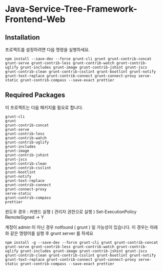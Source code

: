 # Java-Service-Tree-Framework-Frontend-Web

## Installation

프로젝트를 설정하려면 다음 명령을 실행하세요.

```shell
npm install --save-dev --force grunt-cli grunt grunt-contrib-concat grunt-serve grunt-contrib-less grunt-contrib-watch grunt-contrib-uglify grunt-includes grunt-image grunt-contrib-jshint grunt-jscs grunt-contrib-clean grunt-contrib-csslint grunt-bootlint grunt-notify grunt-text-replace grunt-contrib-connect grunt-connect-proxy serve-static grunt-contrib-compass --save-exact prettier
```

## Required Packages
이 프로젝트는 다음 패키지를 필요로 합니다.
```text
grunt-cli
grunt
grunt-contrib-concat
grunt-serve
grunt-contrib-less
grunt-contrib-watch
grunt-contrib-uglify
grunt-includes
grunt-image
grunt-contrib-jshint
grunt-jscs
grunt-contrib-clean
grunt-contrib-csslint
grunt-bootlint
grunt-notify
grunt-text-replace
grunt-contrib-connect
grunt-connect-proxy
serve-static
grunt-contrib-compass
prettier
```

윈도우 경우 : 커맨드 실행 ( 관리자 권한으로 실행 )
Set-ExecutionPolicy RemoteSigned  -> Y

계정이 admin 이 아닌 경우 notfound ( grunt ) 일 가능성이 있습니다.
이 경우는 아래와 같은 명령어를 실행 후 grunt server 를 하세요

```shell
npm install -g --save-dev --force grunt-cli grunt grunt-contrib-concat grunt-serve grunt-contrib-less grunt-contrib-watch grunt-contrib-uglify grunt-includes grunt-image grunt-contrib-jshint grunt-jscs grunt-contrib-clean grunt-contrib-csslint grunt-bootlint grunt-notify grunt-text-replace grunt-contrib-connect grunt-connect-proxy serve-static grunt-contrib-compass --save-exact prettier
```